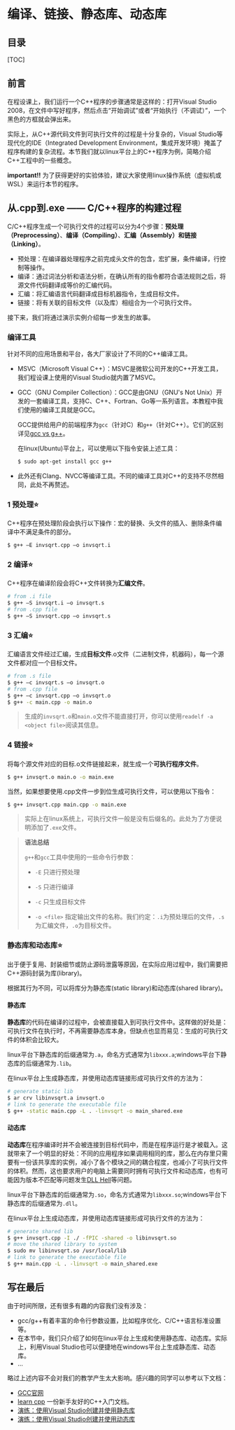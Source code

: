 # 编译、链接、静态库、动态库

## 目录

[TOC]

## 前言

在程设课上，我们运行一个C++程序的步骤通常是这样的：打开Visual Studio 2008，在文件中写好程序，然后点击“开始调试”或者“开始执行（不调试）”，一个黑色的方框就会弹出来。

实际上，从C++源代码文件到可执行文件的过程是十分复杂的，Visual Studio等现代化的IDE（Integrated Development Environment，集成开发环境）掩盖了程序构建的复杂流程。本节我们就以linux平台上的C++程序为例，简略介绍C++工程中的一些概念。

**important!!** 为了获得更好的实验体验，建议大家使用linux操作系统（虚拟机或WSL）来运行本节的程序。

## 从.cpp到.exe —— C/C++程序的构建过程

C/C++程序生成一个可执行文件的过程可以分为4个步骤：**预处理（Preprocessing）**、**编译（Compiling）**、**汇编（Assembly）**和**链接（Linking）**。

* 预处理：在编译器处理程序之前完成头文件的包含，宏扩展，条件编译，行控制等操作。
* 编译：通过词法分析和语法分析，在确认所有的指令都符合语法规则之后，将源文件代码翻译成等价的汇编代码。
* 汇编：将汇编语言代码翻译成目标机器指令，生成目标文件。
* 链接：将有关联的目标文件（以及库）相组合为一个可执行文件。

接下来，我们将通过演示实例介绍每一步发生的故事。


### 编译工具

针对不同的应用场景和平台，各大厂家设计了不同的C++编译工具。

* MSVC（Microsoft Visual C++）：MSVC是微软公司开发的C++开发工具，我们程设课上使用的Visual Studio就内置了MSVC。

* GCC（GNU Compiler Collection）：GCC是由GNU（GNU's Not Unix）开发的一套编译工具，支持C、C++、Fortran、Go等一系列语言。本教程中我们使用的编译工具就是GCC。
  
  GCC提供给用户的前端程序为`gcc`（针对C）和`g++`（针对C++）。它们的区别详见[gcc vs g++](https://stackoverflow.com/questions/172587/what-is-the-difference-between-g-and-gcc)。
  
  在linux(Ubuntu)平台上，可以使用以下指令安装上述工具：
  
  ```bash
  $ sudo apt-get install gcc g++
  ```
* 此外还有Clang、NVCC等编译工具。不同的编译工具对C++的支持不尽然相同，此处不再赘述。

### 1 预处理⭐

C++程序在预处理阶段会执行以下操作：宏的替换、头文件的插入、删除条件编译中不满足条件的部分。

```bash
$ g++ –E invsqrt.cpp –o invsqrt.i
```

### 2 编译⭐

C++程序在编译阶段会将C++文件转换为**汇编文件**。

```bash
# from .i file
$ g++ –S invsqrt.i –o invsqrt.s
# from .cpp file
$ g++ –S invsqrt.cpp –o invsqrt.s
```

### 3 汇编⭐
汇编语言文件经过汇编，生成**目标文件**.o文件（二进制文件，机器码），每一个源文件都对应一个目标文件。

```bash
# from .s file
$ g++ –c invsqrt.s –o invsqrt.o
# from .cpp file
$ g++ –c invsqrt.cpp –o invsqrt.o
$ g++ -c main.cpp -o main.o
```

> 生成的`invsqrt.o`和`main.o`文件不能直接打开，你可以使用`readelf -a <object file>`阅读其信息。

### 4 链接⭐
将每个源文件对应的目标.o文件链接起来，就生成一个**可执行程序文件**。

```bash
$ g++ invsqrt.o main.o -o main.exe
```

当然，如果想要使用.cpp文件一步到位生成可执行文件，可以使用以下指令：
```bash
$ g++ invsqrt.cpp main.cpp -o main.exe
```

> 实际上在linux系统上，可执行文件一般是没有后缀名的。此处为了方便说明添加了`.exe`文件。

> **语法总结**
> 
> `g++`和`gcc`工具中使用的一些命令行参数：
> 
> * `-E` 只进行预处理
>
> * `-S` 只进行编译
>
> * `-c` 只生成目标文件
>
> * `-o <file>` 指定输出文件的名称。我们约定：`.i`为预处理后的文件，`.s`为汇编文件，`.o`为目标文件。


### 静态库和动态库⭐

出于便于复用、封装细节或防止源码泄露等原因，在实际应用过程中，我们需要把C++源码封装为库(library)。

根据其行为不同，可以将库分为静态库(static library)和动态库(shared library)。

#### 静态库

**静态库**的代码在编译的过程中，会被直接载入到可执行文件中。这样做的好处是：可执行文件在执行时，不再需要静态库本身。但缺点也显而易见：生成的可执行文件的体积会比较大。

linux平台下静态库的后缀通常为`.a`，命名方式通常为`libxxx.a`;windows平台下静态库的后缀通常为`.lib`。

在linux平台上生成静态库，并使用动态库链接形成可执行文件的方法为：

```bash
# generate static lib
$ ar crv libinvsqrt.a invsqrt.o
# link to generate the executable file
$ g++ -static main.cpp -L . -linvsqrt -o main_shared.exe
```

#### 动态库

**动态库**在程序编译时并不会被连接到目标代码中，而是在程序运行是才被载入。这就带来了一个明显的好处：不同的应用程序如果调用相同的库，那么在内存里只需要有一份该共享库的实例，减小了各个模块之间的耦合程度，也减小了可执行文件的体积。然而，这也要求用户的电脑上需要同时拥有可执行文件和动态库，也有可能因为版本不匹配等问题发生[DLL Hell](https://en.wikipedia.org/wiki/DLL_Hell)等问题。

linux平台下静态库的后缀通常为`.so`，命名方式通常为`libxxx.so`;windows平台下静态库的后缀通常为`.dll`。

在linux平台上生成动态库，并使用动态库链接形成可执行文件的方法为：

```bash
# generate shared lib
$ g++ invsqrt.cpp -I ./ -fPIC -shared -o libinvsqrt.so
# move the shared library to system 
$ sudo mv libinvsqrt.so /usr/local/lib
# link to generate the executable file
$ g++ main.cpp -L . -linvsqrt -o main_shared.exe
```

## 写在最后

由于时间所限，还有很多有趣的内容我们没有涉及：

* gcc/g++有着丰富的命令行参数设置，比如程序优化、C/C++语言标准设置等。
* 在本节中，我们只介绍了如何在linux平台上生成和使用静态库、动态库。实际上，利用Visual Studio也可以便捷地在windows平台上生成静态库、动态库。
* ...

略过上述内容不会对我们的教学产生太大影响。感兴趣的同学可以参考以下文档：

* [GCC官网](https://gcc.gnu.org/)
* [learn cpp](https://www.learncpp.com/) 一份新手友好的C++入门文档。
* [演练：使用Visual Studio创建并使用静态库](https://docs.microsoft.com/zh-cn/cpp/build/walkthrough-creating-and-using-a-static-library-cpp?view=msvc-170)
* [演练：使用Visual Studio创建并使用动态库](https://docs.microsoft.com/zh-cn/cpp/build/walkthrough-creating-and-using-a-dynamic-link-library-cpp?view=msvc-170)
